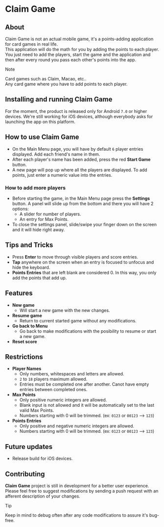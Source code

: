 # Claim Game
## About
Claim Game is not an actual mobile game, it's a points-adding application for card games in real life. <br />
This application will do the math for you by adding the points to each player.
You just need to add the players, start the game and the application and then after every round you pass each other's points into the app.
> [!NOTE]
> Card games such as Claim, Macao, etc.. <br />
> Any card game where you have to add points to each player.

## Installing and running Claim Game
For the moment, the product is released only for Android `7.0` or higher devices.
We're still working for iOS devices, although everybody asks for launching the app on this platform.

## How to use Claim Game
- On the Main Menu page, you will have by default `6` player entries displayed. Add each friend's name in them.
- After each player's name has been added, press the red **Start Game** button.
- A new page will pop up where all the players are displayed. To add points, just enter a numeric value into the entries.

### How to add more players
- Before starting the game, in the Main Menu page press the **Settings** button. A panel will slide up from the bottom and there you will have 2 options:
  - A slider for number of players.
  - An entry for Max Points.
- To close the settings panel, slide/swipe your finger down on the screen and it will hide right away.

## Tips and Tricks
- Press **Enter** to move through visible players and score entries.
- **Tap** anywhere on the screen when an entry is focused to unfocus and hide the keyboard.
- **Points Entries** that are left blank are considered 0. In this way, you only add the points that add up.

## Features
- **New game**
  - Will start a new game with the new changes.
- **Resume game**
  - Return to current started game without any modifications.
- **Go back to Menu**
  - Go back to make modifications with the posibility to resume or start a new game.
- **Reset score**

## Restrictions
- **Player Names**
  - Only numbers, whitespaces and letters are allowed.
  - `2` to `18` players maximum allowed.
  - Entries must be completed one after another. Canot have empty entries between completed ones.
- **Max Points**
  - Only positive numeric integers are allowed.
  - Blank input is not allowed and it will be automatically set to the last valid Max Points.
  - Numbers starting with 0 will be trimmed. (ex: `0123` or `00123` --> `123`)
- **Points Entries**
  - Only positive and negative numeric integers are allowed.
  - Numbers starting with 0 will be trimmed. (ex: `0123` or `00123` --> `123`)

## Future updates
- Release build for iOS devices.

## Contributing
**Claim Game** project is still in development for a better user experience.
Please feel free to suggest modifications by sending a push request with an afferent description of your changes.
> [!TIP]
> Keep in mind to debug often after any code modifications to assure it's bug-free.
